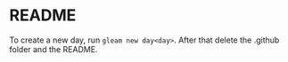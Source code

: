 # README

To create a new day, run `gleam new day<day>`. After that delete the .github folder and the README.
